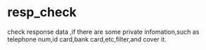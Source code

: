 # resp_check
check response data ,if there are some private infomation,such as telephone num,id card,bank card,etc,filter,and cover it.
